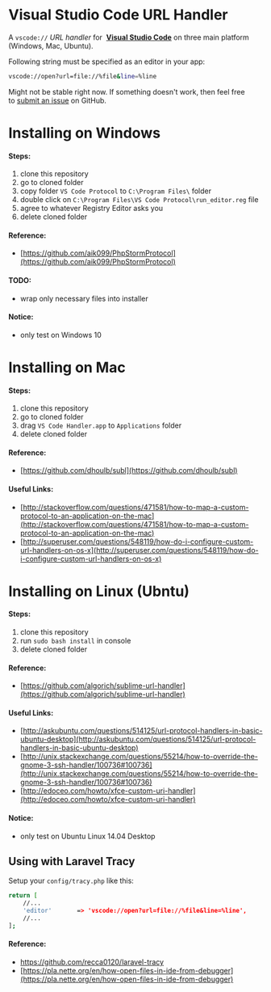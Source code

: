 # Visual Studio Code URL Handler
A `vscode://` *URL handler* for  **[Visual Studio Code](https://code.visualstudio.com/)** on three main platform (Windows, Mac, Ubuntu).

Following string must be specified as an editor in your app:

```bash
vscode://open?url=file://%file&line=%line
```

Might not be stable right now. If something doesn't work, then feel free to [submit an issue](https://github.com/shengyou/vscode-handler/issues/new) on GitHub.

# Installing on Windows

#### Steps:

1. clone this repository
2. go to cloned folder
3. copy folder ```VS Code Protocol``` to ```C:\Program Files\``` folder
4. double click on ```C:\Program Files\VS Code Protocol\run_editor.reg``` file
5. agree to whatever Registry Editor asks you
6. delete cloned folder

#### Reference:

* [https://github.com/aik099/PhpStormProtocol](https://github.com/aik099/PhpStormProtocol)

#### TODO:

* wrap only necessary files into installer

#### Notice:

* only test on Windows 10



Installing on Mac
=================

#### Steps:

1. clone this repository
2. go to cloned folder
3. drag  ```VS Code Handler.app``` to ```Applications``` folder
4. delete cloned folder


#### Reference:

- [https://github.com/dhoulb/subl](https://github.com/dhoulb/subl)

#### Useful Links:

* [http://stackoverflow.com/questions/471581/how-to-map-a-custom-protocol-to-an-application-on-the-mac](http://stackoverflow.com/questions/471581/how-to-map-a-custom-protocol-to-an-application-on-the-mac)
* [http://superuser.com/questions/548119/how-do-i-configure-custom-url-handlers-on-os-x](http://superuser.com/questions/548119/how-do-i-configure-custom-url-handlers-on-os-x)



# Installing on Linux (Ubntu)

#### Steps:

1. clone this repository
2. run ```sudo bash install``` in console
3. delete cloned folder

#### Reference:

* [https://github.com/algorich/sublime-url-handler](https://github.com/algorich/sublime-url-handler)

#### Useful Links:

* [http://askubuntu.com/questions/514125/url-protocol-handlers-in-basic-ubuntu-desktop](http://askubuntu.com/questions/514125/url-protocol-handlers-in-basic-ubuntu-desktop)
* [http://unix.stackexchange.com/questions/55214/how-to-override-the-gnome-3-ssh-handler/100736#100736](http://unix.stackexchange.com/questions/55214/how-to-override-the-gnome-3-ssh-handler/100736#100736)
* [http://edoceo.com/howto/xfce-custom-uri-handler](http://edoceo.com/howto/xfce-custom-uri-handler)

#### Notice:

- only test on Ubuntu Linux 14.04 Desktop



## Using with Laravel Tracy 

Setup your `config/tracy.php` like this:

```bash
return [
	//...
    'editor'       => 'vscode://open?url=file://%file&line=%line',
    //...
];
```

#### Reference:

* https://github.com/recca0120/laravel-tracy
* [https://pla.nette.org/en/how-open-files-in-ide-from-debugger](https://pla.nette.org/en/how-open-files-in-ide-from-debugger)

